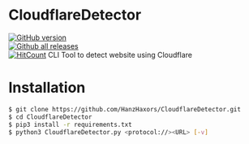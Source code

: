 # CloudflareDetector
[![GitHub version](https://badge.fury.io/gh/HanzHaxors%2FCloudflareDetector.svg?style=flat-square)](https://github.com/HanzHaxors/DisposableEmailCLI) <br/>
[![Github all releases](https://img.shields.io/github/downloads/HanzHaxors/CloudflareDetector/total.svg?style=flat-square)](https://GitHub.com/HanzHaxors/CloudflareDetector/releases/)<br/>[![HitCount](http://hits.dwyl.io/HanzHaxors/CloudflareDetector.svg)](#)
CLI Tool to detect website using Cloudflare

# Installation
```sh
$ git clone https://github.com/HanzHaxors/CloudflareDetector.git
$ cd CloudflareDetector
$ pip3 install -r requirements.txt
$ python3 CloudflareDetector.py <protocol://><URL> [-v]
```
